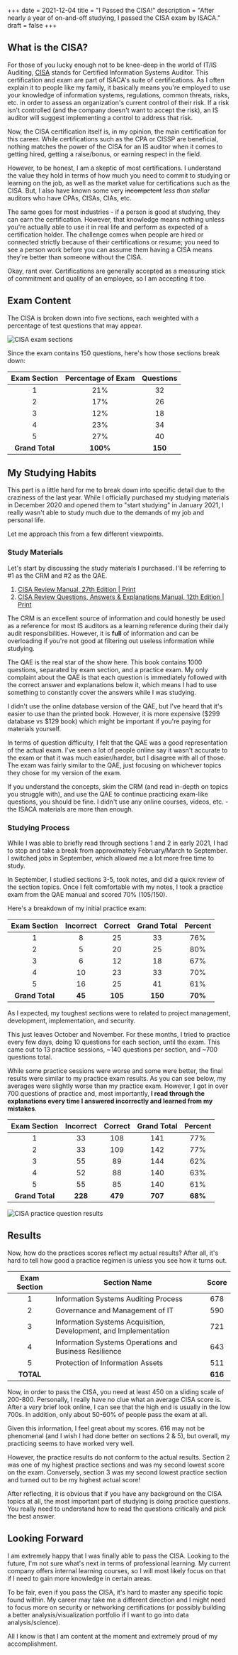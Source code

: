 +++
date = 2021-12-04
title = "I Passed the CISA!"
description = "After nearly a year of on-and-off studying, I passed the CISA exam by ISACA."
draft = false
+++

## What is the CISA?

For those of you lucky enough not to be knee-deep in the world of IT/IS Auditing, [CISA](https://www.isaca.org/credentialing/cisa) stands for Certified Information Systems Auditor. This certification and exam are part of ISACA's suite of certifications. As I often explain it to people like my family, it basically means you're employed to use your knowledge of information systems, regulations, common threats, risks, etc. in order to assess an organization's current control of their risk. If a risk isn't controlled (and the company doesn't want to accept the risk), an IS auditor will suggest implementing a control to address that risk.

Now, the CISA certification itself is, in my opinion, the main certification for this career. While certifications such as the CPA or CISSP are beneficial, nothing matches the power of the CISA for an IS auditor when it comes to getting hired, getting a raise/bonus, or earning respect in the field.

However, to be honest, I am a skeptic of most certifications. I understand the value they hold in terms of how much you need to commit to studying or learning on the job, as well as the market value for certifications such as the CISA. But, I also have known some very ~~incompetent~~ _less than stellar_ auditors who have CPAs, CISAs, CIAs, etc.

The same goes for most industries - if a person is good at studying, they can earn the certification. However, that knowledge means nothing unless you're actually able to use it in real life and perform as expected of a certification holder. The challenge comes when people are hired or connected strictly because of their certifications or resume; you need to see a person work before you can assume them having a CISA means they're better than someone without the CISA.

Okay, rant over. Certifications are generally accepted as a measuring stick of commitment and quality of an employee, so I am accepting it too.

## Exam Content

The CISA is broken down into five sections, each weighted with a percentage of test questions that may appear.

![CISA exam sections](https://img.cleberg.io/blog/20211204-i-passed-the-cisa/cisa-exam-sections.png)

Since the exam contains 150 questions, here's how those sections break down:

|  Exam Section   | Percentage of Exam | Questions |
| :-------------: | :----------------: | :-------: |
|        1        |        21%         |    32     |
|        2        |        17%         |    26     |
|        3        |        12%         |    18     |
|        4        |        23%         |    34     |
|        5        |        27%         |    40     |
| **Grand Total** |      **100%**      |  **150**  |

## My Studying Habits

This part is a little hard for me to break down into specific detail due to the craziness of the last year. While I officially purchased my studying materials in December 2020 and opened them to "start studying" in January 2021, I really wasn't able to study much due to the demands of my job and personal life.

Let me approach this from a few different viewpoints.

### Study Materials

Let's start by discussing the study materials I purchased. I'll be referring to #1 as the CRM and #2 as the QAE.

1. [CISA Review Manual, 27th Edition | Print](https://store.isaca.org/s/store#/store/browse/detail/a2S4w000004KoCbEAK)
2. [CISA Review Questions, Answers & Explanations Manual, 12th Edition | Print](https://store.isaca.org/s/store#/store/browse/detail/a2S4w000004KoCcEAK)

The CRM is an excellent source of information and could honestly be used as a reference for most IS auditors as a learning reference during their daily audit responsibilities. However, it is **full** of information and can be overloading if you're not good at filtering out useless information while studying.

The QAE is the real star of the show here. This book contains 1000 questions, separated by exam section, and a practice exam. My only complaint about the QAE is that each question is immediately followed with the correct answer and explanations below it, which means I had to use something to constantly cover the answers while I was studying.

I didn't use the online database version of the QAE, but I've heard that it's easier to use than the printed book. However, it is more expensive ($299 database vs $129 book) which might be important if you're paying for materials yourself.

In terms of question difficulty, I felt that the QAE was a good representation of the actual exam. I've seen a lot of people online say it wasn't accurate to the exam or that it was much easier/harder, but I disagree with all of those. The exam was fairly similar to the QAE, just focusing on whichever topics they chose for my version of the exam.

If you understand the concepts, skim the CRM (and read in-depth on topics you struggle with), and use the QAE to continue practicing exam-like questions, you should be fine. I didn't use any online courses, videos, etc. - the ISACA materials are more than enough.

### Studying Process

While I was able to briefly read through sections 1 and 2 in early 2021, I had to stop and take a break from approximately February/March to September. I switched jobs in September, which allowed me a lot more free time to study.

In September, I studied sections 3-5, took notes, and did a quick review of the section topics. Once I felt comfortable with my notes, I took a practice exam from the QAE manual and scored 70% (105/150).

Here's a breakdown of my initial practice exam:

|  Exam Section   | Incorrect | Correct | Grand Total | Percent |
| :-------------: | :-------: | :-----: | :---------: | :-----: |
|        1        |     8     |   25    |     33      |   76%   |
|        2        |     5     |   20    |     25      |   80%   |
|        3        |     6     |   12    |     18      |   67%   |
|        4        |    10     |   23    |     33      |   70%   |
|        5        |    16     |   25    |     41      |   61%   |
| **Grand Total** |  **45**   | **105** |   **150**   | **70%** |

As I expected, my toughest sections were to related to project management, development, implementation, and security.

This just leaves October and November. For these months, I tried to practice every few days, doing 10 questions for each section, until the exam. This came out to 13 practice sessions, ~140 questions per section, and ~700 questions total.

While some practice sessions were worse and some were better, the final results were similar to my practice exam results. As you can see below, my averages were slightly worse than my practice exam. However, I got in over 700 questions of practice and, most importantly, **I read through the explanations every time I answered incorrectly and learned from my mistakes**.

|  Exam Section   | Incorrect | Correct | Grand Total | Percent |
| :-------------: | :-------: | :-----: | :---------: | :-----: |
|        1        |    33     |   108   |     141     |   77%   |
|        2        |    33     |   109   |     142     |   77%   |
|        3        |    55     |   89    |     144     |   62%   |
|        4        |    52     |   88    |     140     |   63%   |
|        5        |    55     |   85    |     140     |   61%   |
| **Grand Total** |  **228**  | **479** |   **707**   | **68%** |

![CISA practice question results](https://img.cleberg.io/blog/20211204-i-passed-the-cisa/cisa-practice-questions-results.png)

## Results

Now, how do the practices scores reflect my actual results? After all, it's hard to tell how good a practice regimen is unless you see how it turns out.

| Exam Section | Section Name                                                     |  Score  |
| :----------: | ---------------------------------------------------------------- | :-----: |
|      1       | Information Systems Auditing Process                             |   678   |
|      2       | Governance and Management of IT                                  |   590   |
|      3       | Information Systems Acquisition, Development, and Implementation |   721   |
|      4       | Information Systems Operations and Business Resilience           |   643   |
|      5       | Protection of Information Assets                                 |   511   |
|  **TOTAL**   |                                                                  | **616** |

Now, in order to pass the CISA, you need at least 450 on a sliding scale of 200-800. Personally, I really have no clue what an average CISA score is. After a _very_ brief look online, I can see that the high end is usually in the low 700s. In addition, only about 50-60% of people pass the exam at all.

Given this information, I feel great about my scores. 616 may not be phenomenal (and I wish I had done better on sections 2 & 5), but overall, my practicing seems to have worked very well.

However, the practice results do not conform to the actual results. Section 2 was one of my highest practice sections and was my second lowest score on the exam. Conversely, section 3 was my second lowest practice section and turned out to be my highest actual score!

After reflecting, it is obvious that if you have any background on the CISA topics at all, the most important part of studying is doing practice questions. You really need to understand how to read the questions critically and pick the best answer.

## Looking Forward

I am extremely happy that I was finally able to pass the CISA. Looking to the future, I'm not sure what's next in terms of professional learning. My current company offers internal learning courses, so I will most likely focus on that if I need to gain more knowledge in certain areas.

To be fair, even if you pass the CISA, it's hard to master any specific topic found within. My career may take me a different direction and I might need to focus more on security or networking certifications (or possibly building a better analysis/visualization portfolio if I want to go into data analysis/science).

All I know is that I am content at the moment and extremely proud of my accomplishment.
